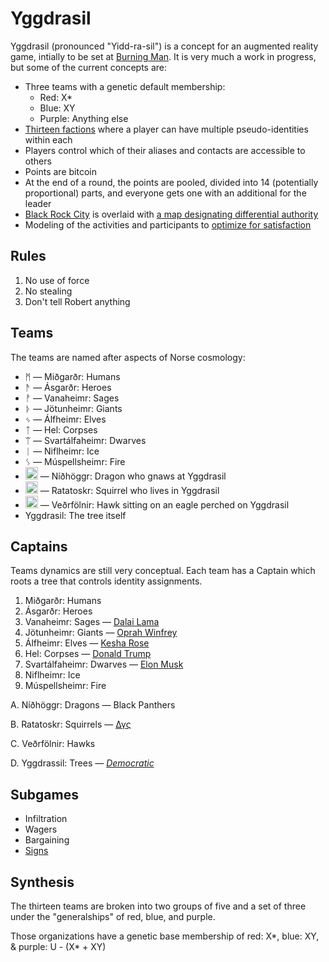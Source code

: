 Yggdrasil
=========

Yggdrasil (pronounced "Yidd-ra-sil") is a concept for an augmented reality game, intially to be set at [Burning Man](http://burningman.com). It is very much a work in progress, but some of the current concepts are:

* Three teams with a genetic default membership:
  * Red: X*
  * Blue: XY
  * Purple: Anything else
* [Thirteen factions](https://docs.google.com/spreadsheets/d/1fnYEKILyb9uAjrIDOoHZm_36Kkn3AvyphXReDg-Fbk8/edit?usp=sharing) where a player can have multiple pseudo-identities within each
* Players control which of their aliases and contacts are accessible to others
* Points are bitcoin
* At the end of a round, the points are pooled, divided into 14 (potentially proportional) parts, and everyone gets one with an additional for the leader
* [Black Rock City](http://alexlod.com/wp-content/uploads/2011/09/brc.jpeg) is overlaid with [a map designating differential authority](http://dhappy.github.io/yggdrasil/)
* Modeling of the activities and participants to [optimize for satisfaction](http://hoenir.himinbi.org/2014/04/rationale-for-the-department-of-happiness/)

## Rules

1. No use of force
2. No stealing
3. Don't tell Robert anything

## Teams

The teams are named after aspects of Norse cosmology:

* ᛗ ― Miðgarðr: Humans
* ᚫ ― Ásgarðr: Heroes
* ᚡ ― Vanaheimr: Sages
* ᚦ ― Jötunheimr: Giants
* ᛃ ― Álfheimr: Elves
* ᛏ ― Hel: Corpses
* ᛠ ― Svartálfaheimr: Dwarves
* ᛁ ― Niflheimr: Ice
* ᛊ ― Múspellsheimr: Fire
* <img src='http://dhappy.org/.../image/animal/dragon/pair/svg' style='width:20px;height:20px'/> ― Níðhöggr: Dragon who gnaws at Yggdrasil
* <img src='http://dhappy.org/.../image/animal/squirrel/svg' style='height:20px'/> ― Ratatoskr: Squirrel who lives in Yggdrasil
* <img src='http://dhappy.org/.../image/animal/phoenix/svg' style='height:20px'/> ― Veðrfölnir: Hawk sitting on an eagle perched on Yggdrasil
* Yggdrasil: The tree itself

## Captains

Teams dynamics are still very conceptual. Each team has a Captain which roots a tree that controls identity assignments.

1. Miðgarðr: Humans
2. Ásgarðr: Heroes
3. Vanaheimr: Sages ― [Dalai Lama](http://dalailama.com)
4. Jötunheimr: Giants ― [Oprah Winfrey](http://oprah.com)
5. Álfheimr: Elves ― [Kesha Rose](http://keshasparty.com)
6. Hel: Corpses ― [Donald Trump](http://trump.com)
7. Svartálfaheimr: Dwarves ― [Elon Musk](http://www.teslamotors.com)
8. Niflheimr: Ice
9. Múspellsheimr: Fire

A. Níðhöggr: Dragons ― Black Panthers

B. Ratatoskr: Squirrels ― [Δγς](http://dhappy.org)

C. Veðrfölnir: Hawks

D. Yggdrassil: Trees ― [*Democratic*](https://github.com/TheFuturistParty/vote)



## Subgames

* Infiltration
* Wagers
* Bargaining
* [Signs](https://en.wikipedia.org/wiki/Walter_Berg_(astrologer)#13-sign_astrology)

## Synthesis

The thirteen teams are broken into two groups of five and a set of three under the "generalships" of red, blue, and purple.

Those organizations have a genetic base membership of red: X\*, blue: XY, & purple: U - (X\* + XY)
